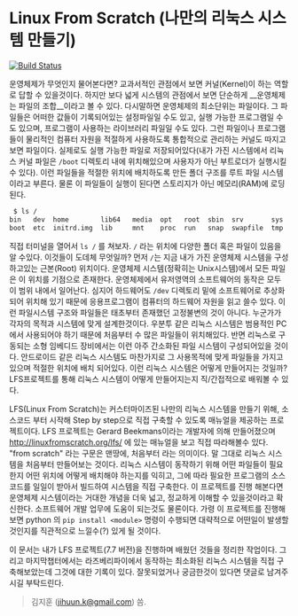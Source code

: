 # Linux From Scratch (나만의 리눅스 시스템 만들기)
[![Build Status](https://travis-ci.org/jihuun/lfs.svg?branch=master)](https://travis-ci.org/jihuun/lfs)  

운영체제가 무엇인지 물어본다면? 교과서적인 관점에서 보면 커널(Kernel)이 하는 역할로 답할 수 있을것이다. 하지만 보다 넓게 시스템의 관점에서 보면 단순하게 __운영체제는 파일의 조합__이라고 볼 수 있다. 다시말하면 운영체제의 최소단위는 파일이다. 그 파일들은 어떠한 값들이 기록되어있는 설정파일일 수도 있고, 실행 가능한 프로그램일 수도 있으며, 프로그램이 사용하는 라이브러리 파일일 수도 있다. 그런 파일이나 프로그램들이 물리적인 컴퓨터 자원을 적절하게 사용하도록 통합적으로 관리하는 커널도 따지고 보면 파일이다. 실제로도 실행 가능한 파일로 저장되어있다(내가 가진 시스템에서 리눅스 커널 파일은 `/boot` 디렉토리 내에 위치해있으며 사용자가 아닌 부트로더가 실행시킬수 있다). 이런 파일들을 적절한 위치에 배치하도록 만든 폴더 구조를 루트 파일 시스템이라고 부른다. 물론 이 파일들이 실행이 된다면 스토리지가 아닌 메모리(RAM)에 로딩된다.  

```sh
 $ ls /
bin   dev  home        lib64   media  opt   root  sbin  srv       sys  usr  vmlinuz
boot  etc  initrd.img  lib     mnt    proc  run   snap  swapfile  tmp  var  
```

직접 터미널을 열어서 `ls /` 를 쳐보자. `/` 라는 위치에 다양한 폴더 혹은 파일이 있음을 알 수있다. 이것들이 도데체 무엇일까? 먼저 `/`는 지금 내가 가진 운영체제 시스템을 구성하고있는 근본(Root) 위치이다. 운영체제 시스템(정확히는 Unix시스템)에서 모든 파일은 이 위치를 기점으로 존재한다. 운영체제에서 유저영역의 소프트웨어의 동작은 모두 이 범위 내에서 일어난다. 심지어 하드웨어도 `/dev` 디렉토리 밑에 소프트웨어로 추상화 되어 위치해 있기 때문에 응용프로그램이 컴퓨터의 하드웨어 자원을 읽고 쓸수 있다. 이런 파일시스템 구조와 파일들은 태초부터 존재했던 고정불변의 것이 아니다. 누군가가 각자의 목적과 시스템에 맞게 설계한것이다. 우분투 같은 리눅스 시스템은 범용적인 PC에서 사용되어야 하기 때문에 처음부터 수 많은 파일들이 위치해있다. 반면 리눅스로 구동되는 소형 임베디드 장비에서는 이런 아주 간소화된 파일 시스템이 구성되어있을 것이다. 안드로이드 같은 리눅스 시스템도 마찬가지로 그 사용목적에 맞게 파일들을 가지고 있으며 적절한 위치에 배치 되어있다. 이런 리눅스 시스템은 어떻게 만들어지는 것일까? LFS프로젝트를 통해 리눅스 시스템이 어떻게 만들어지는지 직/간접적으로 배워볼 수 있다.    

LFS(Linux From Scratch)는 커스터마이즈된 나만의 리눅스 시스템을 만들기 위해, 소스코드 부터 시작해 Step by step으로 직접 구축할 수 있도록 매뉴얼을 제공하는 프로젝트이다.  LFS 프로젝트는 Gerard Beekmans이라는 개발자에 의해 만들어졌으며 http://linuxfromscratch.org/lfs/ 에 있는 매뉴얼을 보고 직접 따라해볼수 있다. "from scratch" 라는 구문은 맨땅에, 처음부터 라는 의미이다. 말 그대로 리눅스 시스템을 처음부터 만들어보는 것이다. 리눅스 시스템이 동작하기 위해 어떤 파일들이 필요한지 어떤 위치에 어떻게 배치해야 하는지를 익히고, 그에 따라 필요한 프로그램의 소스코드를 일일이 받아서 빌드하여 시스템을 직접 구축한다. 이 프로젝트를 진행 해본다면 운영체제 시스템이라는 거대한 개념을 더욱 넓고, 정교하게 이해할 수 있을것이라고 확신한다. 소프트웨어 개발 업무에 도움이 되는것도 물론이다. 가령 이 프로젝트를 진행해보면 python 의 `pip install <module>` 명령이 수행되면 대략적으로 어떤일이 발생할 것인지를 직관적으로 느낄수(?) 있게 될 것이다.

이 문서는 내가 LFS 프로젝트(7.7 버전)을 진행하며 배웠던 것들을 정리한 작업이다. 그리고 마지막챕터에서는 라즈베리파이에서 동작하는 최소화된 리눅스 시스템을 직접 구축해보았는데 그것에 대한 기록이 있다. 잘못되었거나 궁금한것이 있다면 댓글로 남겨주시길 부탁드린다. 

> 김지훈 (jihuun.k@gmail.com) 씀.
